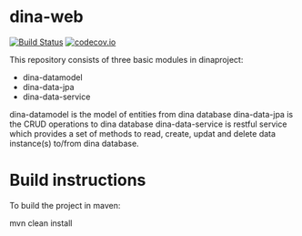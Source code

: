 # dina-web
[![Build Status](https://travis-ci.org/raquamaps/raquamaps.svg?branch=master)](https://travis-ci.org/idali0226/dina-web)
[![codecov.io](https://codecov.io/github/ropensci/rgbif/coverage.svg?branch=master)](https://codecov.io/github/idali0226/dina-web?branch=master)

 
  This repository consists of three basic modules in dinaproject:
  - dina-datamodel
  - dina-data-jpa
  - dina-data-service
  
  dina-datamodel is the model of entities from dina database 
  dina-data-jpa is the CRUD operations to dina database
  dina-data-service is restful service which provides a set of methods to read, create, updat and delete data instance(s) to/from dina database.
 

# Build instructions 
  
  
  
  

To build the project in maven:

  mvn clean install
